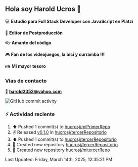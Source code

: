## Hola soy Harold Ucros 👋

:computer: **Estudio para Full Stack Developer con JavaScript en Platzi**

:pencil: **Editor de Postproducción**

:eyeglasses: **Amante del código**

:video_game: **Fan de los videojuegos, la bici y curramba !!!**

:family: **Mi mayor tesoro**

### Vias de contacto

:email: **harold2352@yahoo.com**

![GitHub commit activity](https://img.shields.io/github/commit-activity/m/hucrosj/hucrosj)

### :zap: Actividad reciente
<!--RECENT_ACTIVITY:start-->
1. ⬆️ Pushed 1 commit(s) to [hucrosj/miPrimerRepo](https://github.com/hucrosj/miPrimerRepo)<br>
2. ✌️ Released [v0.1.0](https://github.com/hucrosj/tercerRepositorio/releases/tag/v0.1.0) in [hucrosj/tercerRepositorio](https://github.com/hucrosj/tercerRepositorio)<br>
3. ⬆️ Pushed 1 commit(s) to [hucrosj/tercerRepositorio](https://github.com/hucrosj/tercerRepositorio)<br>
4. 📔 Created new repository [hucrosj/tercerRepositorio](https://github.com/hucrosj/tercerRepositorio)<br>
5. 📔 Created new repository [hucrosj/mitercerRepo](https://github.com/hucrosj/mitercerRepo)<br>
<!--RECENT_ACTIVITY:end-->
<!--RECENT_ACTIVITY:last_update-->
Last Updated: Friday, March 14th, 2025, 12:35:21 PM
<!--RECENT_ACTIVITY:last_update_end-->
